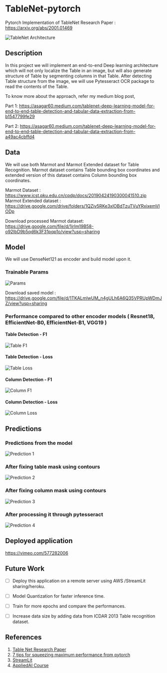 # TableNet-pytorch
Pytorch Implementation of TableNet 
Research Paper : https://arxiv.org/abs/2001.01469

![TableNet Architecture](./images/model_arch.png)

## Description
In this project we will implement an end-to-end Deep learning architecture which will not only localize the Table in an image, but will also generate structure of Table by segmenting columns in that Table. After detecting Table structure from the image, we will use Pytesseract OCR package to read the contents of the Table.

To know more about the approach, refer my medium blog post,

Part 1: https://asagar60.medium.com/tablenet-deep-learning-model-for-end-to-end-table-detection-and-tabular-data-extraction-from-b1547799fe29

Part 2: https://asagar60.medium.com/tablenet-deep-learning-model-for-end-to-end-table-detection-and-tabular-data-extraction-from-a49ac4cbffd4

## Data
We will use both Marmot and Marmot Extended dataset for Table Recognition. Marmot dataset contains Table bounding box coordinates and extended version of this dataset contains  Column bounding box coordinates.

Marmot Dataset : https://www.icst.pku.edu.cn/cpdp/docs/20190424190300041510.zip
Marmot Extended dataset : https://drive.google.com/drive/folders/1QZiv5RKe3xlOBdTzuTVuYRxixemVIODp

Download processed Marmot dataset: https://drive.google.com/file/d/1irIm19B58-o92IbD9b5qd6k3F31pqp1o/view?usp=sharing

## Model
We will use DenseNet121 as encoder and build model upon it.

### Trainable Params
![Params](./images/trainable_params.png)

Download saved model : https://drive.google.com/file/d/1TKALmlwUM_n4gULh6A6Q35VPRUpWDmJZ/view?usp=sharing

### Performance compared to other encoder models ( Resnet18, EfficientNet-B0, EfficientNet-B1, VGG19 )

#### Table Detection - F1
![Table F1](./images/table_f1.PNG)

#### Table Detection - Loss
![Table Loss](./images/table_loss.PNG)

#### Column Detection - F1
![Column F1](./images/column_f1.PNG)

#### Column Detection - Loss
![Column Loss](./images/column_loss.PNG)

## Predictions

### Predictions from the model
![Prediction 1](./images/pred_1.PNG)

### After fixing table mask using contours
![Prediction 2](./images/pred_2.png)

### After fixing column mask using contours
![Prediction 3](./images/pred_3.png)

### After processing it through pytesseract
![Prediction 4](./images/pred_4.PNG)

## Deployed application 
https://vimeo.com/577282006


## Future Work
- [ ] Deploy this application on a remote server using AWS /StreamLit sharing/heroku.
- [ ] Model Quantization for faster inference time.
- [ ] Train for more epochs and compare the performances.
- [ ] Increase data size by adding data from ICDAR 2013 Table recognition dataset.


## References
1. [Table Net Research Paper](https://arxiv.org/abs/2001.01469)
2. [7 tips for squeezing maximum performance from pytorch](https://towardsdatascience.com/7-tips-for-squeezing-maximum-performance-from-pytorch-ca4a40951259)
3. [StreamLit](https://docs.streamlit.io/en/stable/)
4. [AppliedAI Course](https://www.appliedaicourse.com/course/11/Applied-Machine-learning-course)
